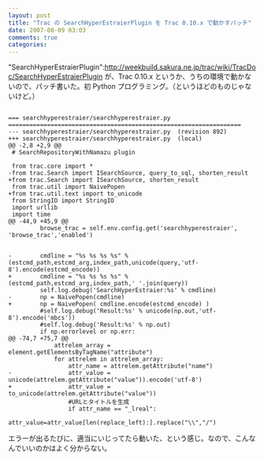 ```yaml
---
layout: post
title: "Trac の SearchHyperEstraierPlugin を Trac 0.10.x で動かすパッチ"
date: 2007-08-09 03:03
comments: true
categories: 
---
```


"SearchHyperEstraierPlugin":http://weekbuild.sakura.ne.jp/trac/wiki/TracDoc/SearchHyperEstraierPlugin が、Trac 0.10.x というか、うちの環境で動かないので、パッチ書いた。初 Python プログラミング。（というほどのものじゃないけど。）

<pre><code>
=== searchhyperestraier/searchhyperestraier.py
==================================================================
--- searchhyperestraier/searchhyperestraier.py	(revision 892)
+++ searchhyperestraier/searchhyperestraier.py	(local)
@@ -2,8 +2,9 @@
 # SearchRepositoryWithNamazu plugin

 from trac.core import *
-from trac.Search import ISearchSource, query_to_sql, shorten_result
+from trac.Search import ISearchSource, shorten_result
 from trac.util import NaivePopen
+from trac.util.text import to_unicode
 from StringIO import StringIO
 import urllib
 import time
@@ -44,9 +45,9 @@
         browse_trac = self.env.config.get('searchhyperestraier', 'browse_trac','enabled')
 
 
-        cmdline = "%s %s %s %s" % (estcmd_path,estcmd_arg,index_path,unicode(query,'utf-8').encode(estcmd_encode))
+        cmdline = "%s %s %s %s" % (estcmd_path,estcmd_arg,index_path,' '.join(query))
         self.log.debug('SearchHyperEstraier:%s' % cmdline)
-        np = NaivePopen(cmdline)
+        np = NaivePopen( cmdline.encode(estcmd_encode) )
         #self.log.debug('Result:%s' % unicode(np.out,'utf-8').encode('mbcs'))
         #self.log.debug('Result:%s' % np.out)
         if np.errorlevel or np.err:
@@ -74,7 +75,7 @@
             attrelem_array = element.getElementsByTagName("attribute")
             for attrelem in attrelem_array:
                 attr_name = attrelem.getAttribute("name")
-                attr_value = unicode(attrelem.getAttribute("value")).encode('utf-8')
+                attr_value = to_unicode(attrelem.getAttribute("value"))
                 #URLとタイトルを生成
                 if attr_name == "_lreal":
                     attr_value=attr_value[len(replace_left):].replace("\\","/")
</code></pre>

エラーが出るたびに、適当にいじってたら動いた、という感じ。なので、こんなんでいいのかはよく分からない。